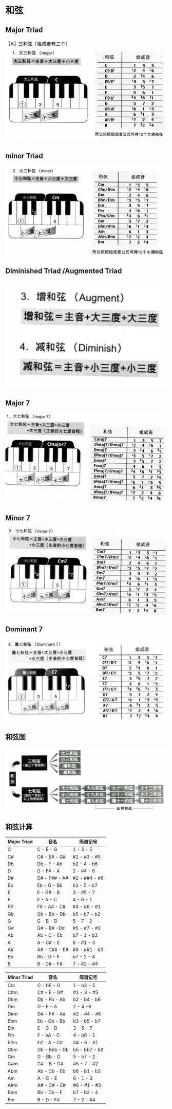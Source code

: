 
# 和弦
## Major Triad
![](../images/basic/major_triad.png)

## minor Triad
![](../images/basic/minor_triad.png)

## Diminished Triad /Augmented Triad
![](../images/basic/augment_diminish.png)

## Major 7
![](../images/basic/major_seven.png)

## Minor 7
![](../images/basic/minor_seven.png)

## Dominant 7
![](../images/basic/dominant_seven.png)

## 和弦图
![](../images/basic/chord.png)

## 和弦计算

| Major Triad | 音名          | 简谱记号      |
| ----------- | ------------- | ------------- |
| C           | C - E - G     | 1 - 3 - 5     |
| C#          | C# - E# - G#  | #1 - #3 - #5  |
| Db          | Db - F - Ab   | b2 - 4 - b6   |
| D           | D - F# - A    | 2 - #4 - 6    |
| D#          | D# - F## - A# | #2 - ##4 - #6 |
| Eb          | Eb - G - Bb   | b3 - 5 - b7   |
| E           | E - G# - B    | 3 - #5 - 7    |
| F           | F - A - C     | 4 - 6 - 1     |
| F#          | F# - A# - C#  | #4 - #6 - #1  |
| Gb          | Gb - Bb - Db  | b5 - b7 - b2  |
| G           | G - B - D     | 5 - 7 - 2     |
| G#          | G# - B# -D#   | #5 - #7 -  #2 |
| Ab          | Ab - C - Eb   | b7 - 1 - b3   |
| A           | A - C# - E    | 6 - #1 - 3    |
| A#          | A# - C## - E# | #6 - ##1 - #3 |
| Bb          | Bb - D - F    | b7 - 2 - 4    |
| B           | B - D# - F#   | 7 - #2 - #4   |

| Minor Triad | 音名          | 简谱记号      |
| ----------- | ------------- | ------------- |
| Cm          | C - bE - G    | 1 - b3 - 5    |
| C#m         | C# - E - G#   | #1 - 3 - #5   |
| Dbm         | Db - Fb - Ab  | b2 - b4 - b6  |
| Dm          | D - F - A     | 2 - 4 -6      |
| D#m         | D# - F# - A#  | #2 - #4 - #6  |
| Ebm         | Eb - Gb - Bb  | b3 - b5 - b7  |
| Em          | E - G - B     | 3 - 5 - 7     |
| Fm          | F - bA - C    | 4 - b6 - 1    |
| F#m         | F# - A - C#   | #4 - 6 - #1   |
| Gbm         | Gb - Bbb - Db | b5 - bb7 - b2 |
| Gm          | G - Bb - D    | 5 - b7 - 2    |
| G#m         | G# - B - D#   | #5 - 7 - #2   |
| Abm         | Ab - Cb - Eb  | b6 - b1 - b3  |
| Am          | A - C - E     | 6 - 1 - 3     |
| A#m         | A# - C# - E#  | #6 - #1 - #3  |
| Bbm         | Bb - Db - F   | b7 - b2 - 4   |
| Bm          | B - D - F#    | 7 - 2 - #4    |
